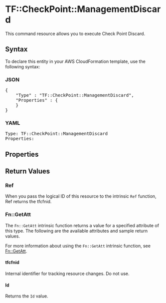 # TF::CheckPoint::ManagementDiscard

This command resource allows you to execute Check Point Discard.

## Syntax

To declare this entity in your AWS CloudFormation template, use the following syntax:

### JSON

<pre>
{
    "Type" : "TF::CheckPoint::ManagementDiscard",
    "Properties" : {
    }
}
</pre>

### YAML

<pre>
Type: TF::CheckPoint::ManagementDiscard
Properties:
</pre>

## Properties

## Return Values

### Ref

When you pass the logical ID of this resource to the intrinsic `Ref` function, Ref returns the tfcfnid.

### Fn::GetAtt

The `Fn::GetAtt` intrinsic function returns a value for a specified attribute of this type. The following are the available attributes and sample return values.

For more information about using the `Fn::GetAtt` intrinsic function, see [Fn::GetAtt](https://docs.aws.amazon.com/AWSCloudFormation/latest/UserGuide/intrinsic-function-reference-getatt.html).

#### tfcfnid

Internal identifier for tracking resource changes. Do not use.

#### Id

Returns the <code>Id</code> value.

